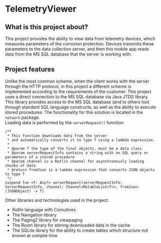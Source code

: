 # TelemetryViewer

## What is this project about? ##

This project provides the ability to view data from telemetry devices, which measures parameters of the corrosion protection. Devices transmits these parameters to the data collection server, and then this mobile app reads data from the MS SQL database that the server is working with.

## Project features ##

Unlike the most common scheme, when the client works with the server through the HTTP protocol, in this project a different scheme is implemented according to the requirements of the customer. 
This project uses a direct connection to the MS SQL database via Java JTDS library.
This library provides access to the MS SQL database (and to others too) through standard SQL language constructs, as well as the ability to execute stored procedures.
The functionality for this solution is located in the `network` package.  
Loading data is performed by the `serverRequest()` function:  
```
/**
 * This function downloads data from the server
 * and automatically converts it to type T using a lambda expression.
 * 
 * @param T the type of the final objects, must be a data class
 * @param serverRequestInfo contains a string with an SQL query or parameters of a stored procedure
 * @param channel is a Kotlin channel for asynchronously loading chunks of data
 * @return fromJson is a lambda expression that converts JSON objects to type T
 */
suspend fun <T: Any?> serverRequest(serverRequestInfo: ServerRequestInfo, channel: Channel<MutableList<T>>, fromJson: (JSONObject) -> T)
```  
Other libraries and technologies used in the project:  
- Kotlin language with Coroutines
- The Navigation library
- The Paging2 library for viewpaging
- The Room library for storing downloaded data in the cache
- The SQLite library for the ability to create tables which structure
not known at compile time  
